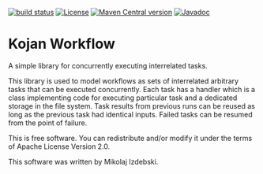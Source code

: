 [![build status](https://img.shields.io/github/actions/workflow/status/mizdebsk/kojan-workflow/ci.yml?branch=master)](https://github.com/mizdebsk/kojan-workflow/actions/workflows/ci.yml?query=branch%3Amaster)
[![License](https://img.shields.io/github/license/mizdebsk/kojan-workflow.svg?label=License)](https://www.apache.org/licenses/LICENSE-2.0)
[![Maven Central version](https://img.shields.io/maven-central/v/io.kojan/kojan-workflow.svg?label=Maven%20Central)](https://search.maven.org/artifact/io.kojan/kojan-workflow)
[![Javadoc](https://javadoc.io/badge2/io.kojan/kojan-workflow/javadoc.svg)](https://javadoc.io/doc/io.kojan/kojan-workflow)

Kojan Workflow
==============

A simple library for concurrently executing interrelated tasks.

This library is used to model workflows as sets of interrelated
arbitrary tasks that can be executed concurrently.  Each task has a
handler which is a class implementing code for executing particular
task and a dedicated storage in the file system.  Task results from
previous runs can be reused as long as the previous task had identical
inputs.  Failed tasks can be resumed from the point of failure.

This is free software. You can redistribute and/or modify it under the
terms of Apache License Version 2.0.

This software was written by Mikolaj Izdebski.
